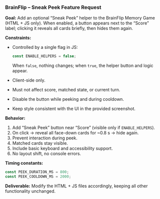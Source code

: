 ### BrainFlip – Sneak Peek Feature Request

**Goal:**
Add an optional “Sneak Peek” helper to the BrainFlip Memory Game (HTML + JS only).
When enabled, a button appears next to the “Score” label; clicking it reveals all cards briefly, then hides them again.

**Constraints:**

* Controlled by a single flag in JS:

  ```js
  const ENABLE_HELPERS = false;
  ```

  When `false`, nothing changes; when `true`, the helper button and logic appear.
* Client-side only.
* Must not affect score, matched state, or current turn.
* Disable the button while peeking and during cooldown.
* Keep style consistent with the UI in the provided screenshot.

**Behavior:**

1. Add “Sneak Peek” button near “Score” (visible only if `ENABLE_HELPERS`).
2. On click → reveal all face-down cards for ~0.8 s → hide again.
3. Prevent interaction during peek.
4. Matched cards stay visible.
5. Include basic keyboard and accessibility support.
6. No layout shift, no console errors.

**Timing constants:**

```js
const PEEK_DURATION_MS = 800;
const PEEK_COOLDOWN_MS = 2000;
```

**Deliverable:**
Modify the HTML + JS files accordingly, keeping all other functionality unchanged.
